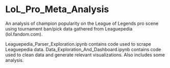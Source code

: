 # LoL_Pro_Meta_Analysis
An analysis of champion popularity on the League of Legends pro scene using tournament ban/pick data gathered from Leaguepedia (lol.fandom.com).

Leaguepedia_Parser_Exploration.ipynb contains code used to scrape Leaguepedia data.
Data_Exploration_And_Dashboard.ipynb contains code used to clean data and generate relevant visualizations. Also includes some analysis.

